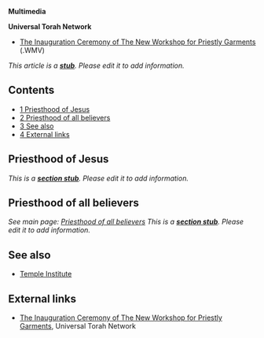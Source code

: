 **Multimedia**

**Universal Torah Network**

-   [The Inauguration Ceremony of The New Workshop for Priestly Garments](http://universaltorah.com/programming/podpress_trac/web/620/0/2008-07-03-0000-Bigdei-Kehuna-Inauguration-%201tammuz.wmv)
    (.WMV)

*This article is a **[stub](http://www.theopedia.com/Category:Theopedia_stubs "Category:Theopedia stubs")**. Please edit it to add information.*
## Contents

-   [1 Priesthood of Jesus](#Priesthood_of_Jesus)
-   [2 Priesthood of all believers](#Priesthood_of_all_believers)
-   [3 See also](#See_also)
-   [4 External links](#External_links)

## Priesthood of Jesus

*This is a **[section stub](http://www.theopedia.com/Category:Theopedia_sectionstubs "Category:Theopedia sectionstubs")**. Please edit it to add information.*
## Priesthood of all believers

*See main page: [Priesthood of all believers](Priesthood_of_all_believers "Priesthood of all believers")*
*This is a **[section stub](http://www.theopedia.com/Category:Theopedia_sectionstubs "Category:Theopedia sectionstubs")**. Please edit it to add information.*
## See also

-   [Temple Institute](index.php?title=Temple_Institute&action=edit&redlink=1 "Temple Institute (page does not exist)")

## External links

-   [The Inauguration Ceremony of The New Workshop for Priestly Garments](http://universaltorah.com/programming/2008/07/03/inauguration-ceremony.htm),
    Universal Torah Network



